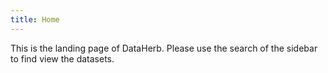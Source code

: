 ```yaml
---
title: Home
---
```


This is the landing page of DataHerb. Please use the search of the sidebar to find view the datasets.